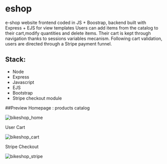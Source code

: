 # eshop
e-shop website frontend coded in JS + Boostrap, backend built with Express + EJS for view templates
Users can add items from the catalog to their cart,modify quantities and delete items. 
Their cart is kept through navigation thanks to sessions variables mecanism.
Following cart validation, users are directed through a Stripe payment funnel.

## Stack:
- Node
- Express
- Javascript
- EJS
- Bootstrap
- Stripe checkout module


##Preview
Homepage : products catalog

![bikeshop_home](https://user-images.githubusercontent.com/99024395/187677010-46170dc4-5cfd-494b-af40-a9fde4b54f6b.jpg)

User Cart

![bikeshop_cart](https://user-images.githubusercontent.com/99024395/187676953-e28c5831-20a9-4636-a87d-e782fdc31933.jpg)

Stripe Checkout

![bikeshop_stripe](https://user-images.githubusercontent.com/99024395/187679875-fc2c5ac5-8da2-414d-b970-a064ccbbb487.jpg)


